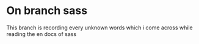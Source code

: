 # On branch sass 
This branch is recording every unknown words which i come across while reading the en docs of sass
